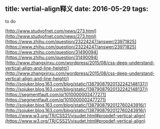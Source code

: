 title: vertial-align释义
date: 2016-05-29
tags: 
---


to do

[http://www.studyofnet.com/news/273.html](http://www.studyofnet.com/news/273.html)  
[https://www.zhihu.com/question/23224247/answer/23971825](https://www.zhihu.com/question/23224247/answer/23971825)  
[https://www.zhihu.com/question/31490094](https://www.zhihu.com/question/31490094)  
[http://www.zhangxinxu.com/wordpress/2015/08/css-deep-understand-vertical-align-and-line-height/](http://www.zhangxinxu.com/wordpress/2015/08/css-deep-understand-vertical-align-and-line-height/)  
[http://sojuker.blog.163.com/blog/static/13879087920132242148137/](http://sojuker.blog.163.com/blog/static/13879087920132242148137/)  
[https://segmentfault.com/q/1010000002477271](https://segmentfault.com/q/1010000002477271)  
[http://sojuker.blog.163.com/blog/static/1387908792012760243916/](http://sojuker.blog.163.com/blog/static/1387908792012760243916/)  
[https://www.w3.org/TR/CSS21/visudet.html#propdef-vertical-align](https://www.w3.org/TR/CSS21/visudet.html#propdef-vertical-align)

